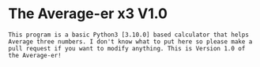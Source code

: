 # The Average-er x3 V1.0
    This program is a basic Python3 [3.10.0] based calculator that helps Average three numbers. I don't know what to put here so please make a pull request if you want to modify anything. This is Version 1.0 of the Average-er!